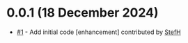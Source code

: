 # 0.0.1 (18 December 2024)
- [#1](https://github.com/StefH/ITcpClient/pull/1) - Add initial code [enhancement] contributed by [StefH](https://github.com/StefH)

